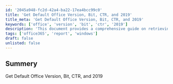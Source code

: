 ```yaml
---
id: '2045a948-fc2d-42a4-ba22-17ea4bcc99c0'
title: 'Get Default Office Version, Bit, CTR, and 2019'
title_meta: 'Get Default Office Version, Bit, CTR, and 2019'
keywords: ['office', 'version', 'bit', 'ctr', '2019']
description: 'This document provides a comprehensive guide on retrieving the default version of Microsoft Office, including its bit version and Click-to-Run (CTR) status for the year 2019. It covers the necessary commands and procedures to obtain this information effectively.'
tags: ['office365', 'report', 'windows']
draft: false
unlisted: false
---
```

## Summery

Get Default Office Version, Bit, CTR, and 2019  













